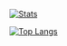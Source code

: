 [![Stats](https://github-readme-stats.vercel.app/api?username=hopedestruction&show_icons=true&theme=dark)](https://github.com/hopedestruction)

[![Top Langs](https://github-readme-stats.vercel.app/api/top-langs/?username=hopedestruction&layout=compact&theme=dark)](https://github.com/hopedestruction)
